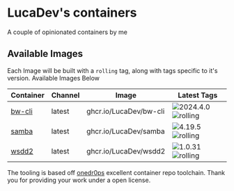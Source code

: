 <!---
NOTE: AUTO-GENERATED FILE
to edit this file, instead edit its template at: ./github/scripts/templates/README.md.j2
-->
# LucaDev's containers

A couple of opinionated containers by me

## Available Images

Each Image will be built with a `rolling` tag, along with tags specific to it's version. Available Images Below

Container | Channel | Image | Latest Tags
--- | --- | --- | ---
[bw-cli](https://github.com/LucaDev/containers/pkgs/container/bw-cli) | latest | ghcr.io/LucaDev/bw-cli |![2024.4.0](https://img.shields.io/badge/2024.4.0-blue?style=flat-square) ![rolling](https://img.shields.io/badge/rolling-blue?style=flat-square)
[samba](https://github.com/LucaDev/containers/pkgs/container/samba) | latest | ghcr.io/LucaDev/samba |![4.19.5](https://img.shields.io/badge/4.19.5-blue?style=flat-square) ![rolling](https://img.shields.io/badge/rolling-blue?style=flat-square)
[wsdd2](https://github.com/LucaDev/containers/pkgs/container/wsdd2) | latest | ghcr.io/LucaDev/wsdd2 |![1.0.31](https://img.shields.io/badge/1.0.31-blue?style=flat-square) ![rolling](https://img.shields.io/badge/rolling-blue?style=flat-square)


The tooling is based off [onedr0ps](https://github.com/onedr0p/containers) excellent container repo toolchain.
Thank you for providing your work under a open license.